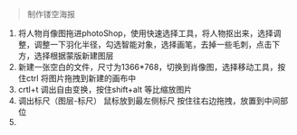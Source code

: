 > 制作镂空海报

1. 将人物肖像图拖进photoShop，使用快速选择工具，将人物抠出来，选择调整，调整一下羽化半径，勾选智能对象，选择画笔，去掉一些毛刺，点击下方，选择根据蒙版新建图层
2. 新建一张空白的文件，尺寸为1366*768，切换到肖像图，选择移动工具，按住ctrl 将图片拖拽到新建的画布中
3. crtl+t 调出自由变换，按住shift+alt 等比缩放图片
4. 调出标尺（图层-标尺） 鼠标放到最左侧标尺 按住往右边拖拽，放置到中间部位
5. 